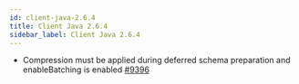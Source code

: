 ```yaml
---
id: client-java-2.6.4
title: Client Java 2.6.4 
sidebar_label: Client Java 2.6.4 
---
```


- Compression must be applied during deferred schema preparation and enableBatching is enabled [#9396](https://github.com/apache/pulsar/pull/9396)

